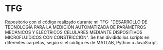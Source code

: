 # TFG
Repositorio con el código realizado durante mi TFG: "DESARROLLO DE TECNOLOGÍA PARA LA MEDICIÓN AUTOMATIZADA DE PARÁMETROS MECÁNICOS Y ELÉCTRICOS CELULARES MEDIANTE DISPOSITIVOS MICROFLUÍDICOS CON CONSTRICCIÓN".  Se han dividido los scripts en diferentes carpetas, según si el código es de MATLAB, Python o JavaScript.
